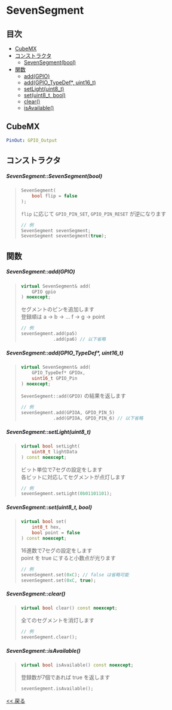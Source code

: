 # SevenSegment

## 目次
- [CubeMX](#cubemx)
- [コンストラクタ](#コンストラクタ)
  - [SevenSegment(bool)](#sevensegmentsevensegmentbool)
- [関数](#関数)
  - [add(GPIO)](#sevensegmentaddgpio)
  - [add(GPIO_TypeDef*, uint16_t)](#sevensegmentaddgpio_typedef-uint16_t)
  - [setLight(uint8_t)](#sevensegmentsetlightuint8_t)
  - [set(uint8_t, bool)](#sevensegmentsetuint8_t-bool)
  - [clear()](#sevensegmentclear)
  - [isAvailable()](#sevensegmentisavailable)

## CubeMX
```yaml
PinOut: GPIO_Output
```

## コンストラクタ
##### SevenSegment::SevenSegment(bool)
> ```c++
> SevenSegment(
>     bool flip = false
> );
> ```
> `flip` に応じて `GPIO_PIN_SET`, `GPIO_PIN_RESET` が逆になります
> ```c++
> // 例
> SevenSegment sevenSegment;
> SevenSegment sevenSegment(true);
> ```

## 関数
##### SevenSegment::add(GPIO)
> ```c++
> virtual SevenSegment& add(
>     GPIO gpio
> ) noexcept;
> ```
> セグメントのピンを追加します  
> 登録順は a → b → ... f → g → point
> ```c++
> // 例
> sevenSegment.add(pa5)
>             .add(pa6) // 以下省略
> ```

##### SevenSegment::add(GPIO_TypeDef*, uint16_t)
> ```c++
> virtual SevenSegment& add(
>     GPIO_TypeDef* GPIOx,
>     uint16_t GPIO_Pin
> ) noexcept;
> ```
> `SevenSegment::add(GPIO)` の結果を返します  
> ```c++
> // 例
> sevenSegment.add(GPIOA, GPIO_PIN_5)
>             .add(GPIOA, GPIO_PIN_6) // 以下省略
> ```

##### SevenSegment::setLight(uint8_t)
> ```c++
> virtual bool setLight(
>     uint8_t lightData
> ) const noexcept;
> ```
> ビット単位で7セグの設定をします  
> 各ビットに対応してセグメントが点灯します
> ```c++
> // 例
> sevenSegment.setLight(0b01101101);
> ```

##### SevenSegment::set(uint8_t, bool)
> ```c++
> virtual bool set(
>     int8_t hex,
>     bool point = false
> ) const noexcept;
> ```
> 16進数で7セグの設定をします  
> point を true にすると小数点が光ります
> ```c++
> // 例
> sevenSegment.set(0xC); // false は省略可能
> sevenSegment.set(0xC, true);
> ```

##### SevenSegment::clear()
> ```c++
> virtual bool clear() const noexcept;
> ```
> 全てのセグメントを消灯します
> ```c++
> // 例
> sevenSegment.clear();
> ```

##### SevenSegment::isAvailable()
> ```c++
> virtual bool isAvailable() const noexcept;
> ```
> 登録数が7個であれば true を返します  
> ```c++
> sevenSegment.isAvailable();
> ```

[<< 戻る](../INDEX.md)